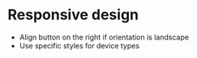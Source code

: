 # Responsive design
- Align button on the right if orientation is landscape
- Use specific styles for device types